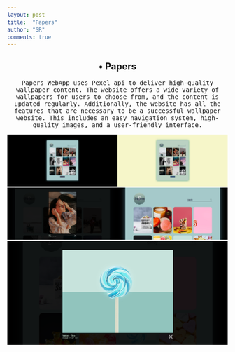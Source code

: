 ```yaml
---
layout: post
title:  "Papers"
author: "SR"
comments: true
---
```


<h2 align='center'>• Papers</h2>
  <samp>
    <p align="center">Papers WebApp uses Pexel api to deliver high-quality wallpaper content. The website offers a wide variety of wallpapers for users to choose from, and the content is updated regularly. Additionally, the website has all the features that are necessary to be a successful wallpaper website. This includes an easy navigation system, high-quality images, and a user-friendly interface.</p>
    </samp>
<img src="https://raw.githubusercontent.com/SauRavRwT/Papers/main/images/papers-1.png" width="50%" height="50%"><img src="https://raw.githubusercontent.com/SauRavRwT/Papers/main/images/papers-2.png" width="50%" height="50%">
<img src="https://raw.githubusercontent.com/SauRavRwT/Papers/main/images/papers-3.png" width="50%" height="50%"><img src="https://raw.githubusercontent.com/SauRavRwT/Papers/main/images/papers-4.png" width="50%" height="50%">

<img src="https://raw.githubusercontent.com/SauRavRwT/Papers/main/images/papers-5.png" width="100%" height="100%">

